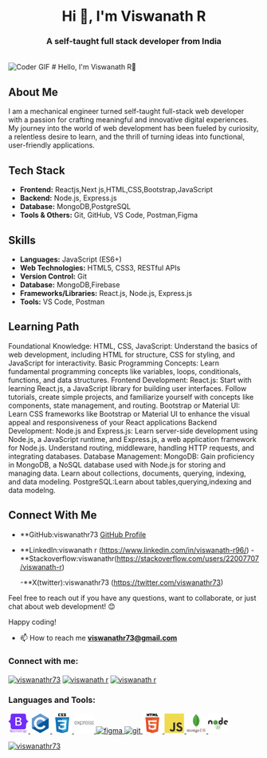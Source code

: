 <h1 align="center">Hi 👋, I'm Viswanath R</h1>
<h3 align="center">A self-taught full stack developer from India</h3>



  <br>
    <img src="https://user-images.githubusercontent.com/74038190/212749447-bfb7e725-6987-49d9-ae85-2015e3e7cc41.gif" alt="Coder GIF" width="500">
    # Hello, I'm Viswanath R👋

## About Me

I am a mechanical engineer turned self-taught full-stack web developer with a passion for crafting meaningful and innovative digital experiences. My journey into the world of web development has been fueled by curiosity, a relentless desire to learn, and the thrill of turning ideas into functional, user-friendly applications.

## Tech Stack

- **Frontend:** Reactjs,Next js,HTML,CSS,Bootstrap,JavaScript
- **Backend:** Node.js, Express.js
- **Database:** MongoDB,PostgreSQL
- **Tools & Others:** Git, GitHub, VS Code, Postman,Figma



## Skills

- **Languages:** JavaScript (ES6+)
- **Web Technologies:** HTML5, CSS3, RESTful APIs
- **Version Control:** Git
- **Database:** MongoDB,Firebase
- **Frameworks/Libraries:** React.js, Node.js, Express.js
- **Tools:** VS Code, Postman

## Learning Path
 Foundational Knowledge:
 HTML, CSS, JavaScript: Understand the basics of web development, including HTML for structure, CSS for styling, and JavaScript for interactivity.
Basic Programming Concepts: Learn fundamental programming concepts like variables, loops, conditionals, functions, and data structures.
Frontend Development:
React.js: Start with learning React.js, a JavaScript library for building user interfaces. Follow tutorials, create simple projects, and familiarize yourself with concepts like components, state management, and routing.
Bootstrap or Material UI: Learn CSS frameworks like Bootstrap or Material UI to enhance the visual appeal and responsiveness of your React applications
Backend Development:
Node.js and Express.js: Learn server-side development using Node.js, a JavaScript runtime, and Express.js, a web application framework for Node.js. Understand routing, middleware, handling HTTP requests, and integrating databases.
 Database Management:
MongoDB: Gain proficiency in MongoDB, a NoSQL database used with Node.js for storing and managing data. Learn about collections, documents, querying, indexing, and data modeling.
PostgreSQL:Learn about tables,querying,indexing and data modelng.
## Connect With Me

- **GitHub:viswanathr73 [GitHub Profile](https://github.com/viswanathr73)
- **LinkedIn:viswanath r (https://www.linkedin.com/in/viswanath-r96/)
-**Stackoverflow:viswanathr(https://stackoverflow.com/users/22007707/viswanath-r)

  -**X(twitter):viswanathr73 (https://twitter.com/viswanathr73)

Feel free to reach out if you have any questions, want to collaborate, or just chat about web development! 😊

Happy coding!
- 📫 How to reach me **viswanathr73@gmail.com**

<h3 align="left">Connect with me:</h3>
<p align="left">
<a href="https://twitter.com/viswanathr73" target="blank"><img align="center" src="https://raw.githubusercontent.com/rahuldkjain/github-profile-readme-generator/master/src/images/icons/Social/twitter.svg" alt="viswanathr73" height="30" width="40" /></a>
<a href="https://linkedin.com/in/viswanath r" target="blank"><img align="center" src="https://raw.githubusercontent.com/rahuldkjain/github-profile-readme-generator/master/src/images/icons/Social/linked-in-alt.svg" alt="viswanath r" height="30" width="40" /></a>
<a href="https://stackoverflow.com/users/viswanath r" target="blank"><img align="center" src="https://raw.githubusercontent.com/rahuldkjain/github-profile-readme-generator/master/src/images/icons/Social/stack-overflow.svg" alt="viswanath r" height="30" width="40" /></a>
</p>

<h3 align="left">Languages and Tools:</h3>
<p align="left"> <a href="https://getbootstrap.com" target="_blank" rel="noreferrer"> <img src="https://raw.githubusercontent.com/devicons/devicon/master/icons/bootstrap/bootstrap-plain-wordmark.svg" alt="bootstrap" width="40" height="40"/> </a> <a href="https://www.cprogramming.com/" target="_blank" rel="noreferrer"> <img src="https://raw.githubusercontent.com/devicons/devicon/master/icons/c/c-original.svg" alt="c" width="40" height="40"/> </a> <a href="https://www.w3schools.com/css/" target="_blank" rel="noreferrer"> <img src="https://raw.githubusercontent.com/devicons/devicon/master/icons/css3/css3-original-wordmark.svg" alt="css3" width="40" height="40"/> </a> <a href="https://expressjs.com" target="_blank" rel="noreferrer"> <img src="https://raw.githubusercontent.com/devicons/devicon/master/icons/express/express-original-wordmark.svg" alt="express" width="40" height="40"/> </a> <a href="https://www.figma.com/" target="_blank" rel="noreferrer"> <img src="https://www.vectorlogo.zone/logos/figma/figma-icon.svg" alt="figma" width="40" height="40"/> </a> <a href="https://git-scm.com/" target="_blank" rel="noreferrer"> <img src="https://www.vectorlogo.zone/logos/git-scm/git-scm-icon.svg" alt="git" width="40" height="40"/> </a> <a href="https://www.w3.org/html/" target="_blank" rel="noreferrer"> <img src="https://raw.githubusercontent.com/devicons/devicon/master/icons/html5/html5-original-wordmark.svg" alt="html5" width="40" height="40"/> </a> <a href="https://developer.mozilla.org/en-US/docs/Web/JavaScript" target="_blank" rel="noreferrer"> <img src="https://raw.githubusercontent.com/devicons/devicon/master/icons/javascript/javascript-original.svg" alt="javascript" width="40" height="40"/> </a> <a href="https://www.mongodb.com/" target="_blank" rel="noreferrer"> <img src="https://raw.githubusercontent.com/devicons/devicon/master/icons/mongodb/mongodb-original-wordmark.svg" alt="mongodb" width="40" height="40"/> </a> <a href="https://nodejs.org" target="_blank" rel="noreferrer"> <img src="https://raw.githubusercontent.com/devicons/devicon/master/icons/nodejs/nodejs-original-wordmark.svg" alt="nodejs" width="40" height="40"/> </a> </p>

<p align="left"> <a href="https://github.com/ryo-ma/github-profile-trophy"><img src="https://github-profile-trophy.vercel.app/?username=viswanathr73" alt="viswanathr73" /></a> </p>
